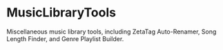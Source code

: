 MusicLibraryTools
=================

Miscellaneous music library tools, including ZetaTag Auto-Renamer, Song Length Finder, and Genre Playlist Builder.
